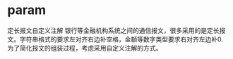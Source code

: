 # param
定长报文自定义注解
银行等金融机构系统之间的通信报文，很多采用的是定长报文。字符串格式的要求左对齐右边补空格，金额等数字类型要求右对齐左边补0.
为了简化报文的组装过程，考虑采用自定义注解的方式。
